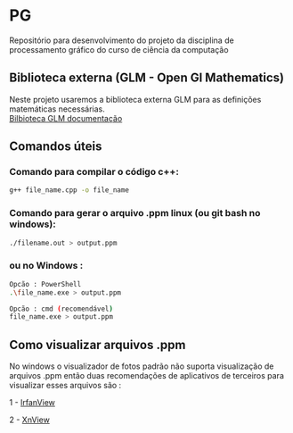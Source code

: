 # PG
Repositório para desenvolvimento do projeto da disciplina de processamento gráfico do curso de ciência da computação

## Biblioteca externa (GLM - Open Gl Mathematics)

Neste projeto usaremos a biblioteca externa GLM para as definições matemáticas necessárias.<br>
[Bilbioteca GLM documentação](https://github.com/g-truc/glm)

## Comandos úteis

### Comando para compilar o código c++:

```bash
g++ file_name.cpp -o file_name
```

### Comando para gerar o arquivo .ppm linux (ou git bash no windows):

```bash
./filename.out > output.ppm
```

### ou no Windows :

```bash
Opcão : PowerShell
.\file_name.exe > output.ppm

Opcão : cmd (recomendável)
file_name.exe > output.ppm
```

## Como visualizar arquivos .ppm

No windows o visualizador de fotos padrão não suporta visualização de arquivos .ppm então duas recomendações de aplicativos de terceiros para visualizar esses arquivos são :

1 - [IrfanView](https://www.irfanview.com/)

2 - [XnView](https://www.xnview.com/en/)

